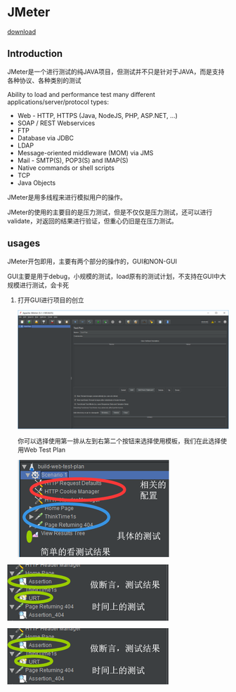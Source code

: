 # JMeter

[download](http://jmeter.apache.org/download_jmeter.cgi)

## Introduction

JMeter是一个进行测试的纯JAVA项目，但测试并不只是针对于JAVA，而是支持各种协议、各种类别的测试

Ability to load and performance test many different applications/server/protocol types:

- Web - HTTP, HTTPS (Java, NodeJS, PHP, ASP.NET, …)
- SOAP / REST Webservices
- FTP
- Database via JDBC
- LDAP
- Message-oriented middleware (MOM) via JMS
- Mail - SMTP(S), POP3(S) and IMAP(S)
- Native commands or shell scripts
- TCP
- Java Objects

JMeter是用多线程来进行模拟用户的操作。

JMeter的使用的主要目的是压力测试，但是不仅仅是压力测试，还可以进行validate，对返回的结果进行验证，但重心仍旧是在压力测试。

## usages

JMeter开包即用，主要有两个部分的操作的，GUI和NON-GUI

GUI主要是用于debug，小规模的测试，load原有的测试计划，不支持在GUI中大规模进行测试，会卡死

1. 打开GUI进行项目的创立

   ![gui](.\gui.png)

   你可以选择使用第一排从左到右第二个按钮来选择使用模板，我们在此选择使用Web Test Plan

   ![structure](.\structure.png)

![validate](.\validate.png)

![validate](.\validate.png)


